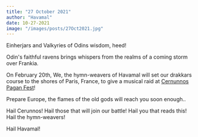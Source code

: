 ```yaml
---
title: "27 October 2021"
author: "Havamal"
date: 10-27-2021
image: "/images/posts/27Oct2021.jpg"
---
```


Einherjars and Valkyries of Odins wisdom, heed!

Odin's faithful ravens brings whispers from the realms of a coming storm over Frankia.

On February 20th, We, the hymn-weavers of Havamal will set our drakkars course to the shores of Paris, France, to give a musical raid at [Cernunnos Pagan Fest](https://www.facebook.com/cernunnos.festival/)!

Prepare Europe, the flames of the old gods will reach you soon enough..

Hail Cerunnos! Hail those that will join our battle! Hail you that reads this! Hail the hymn-weavers!

Hail Havamal!